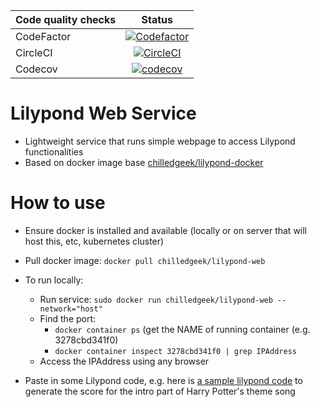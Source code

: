 | Code quality checks  | Status |
| ------------- |:-------------:|
| CodeFactor      |  [![Codefactor](https://www.codefactor.io/repository/github/chilledgeek/lilypond-web/badge?style=plastic)](https://www.codefactor.io/repository/github/chilledgeek/lilypond-web) |
| CircleCI |  [![CircleCI](https://circleci.com/gh/chilledgeek/lilypond-web.svg?style=svg)](https://circleci.com/gh/chilledgeek/lilypond-web)|
| Codecov | [![codecov](https://codecov.io/gh/chilledgeek/lilypond-web/branch/master/graph/badge.svg)](https://codecov.io/gh/chilledgeek/lilypond-web)|

# Lilypond Web Service
- Lightweight service that runs simple webpage to access Lilypond functionalities
- Based on docker image base [chilledgeek/lilypond-docker](https://hub.docker.com/r/chilledgeek/lilypond-docker)

# How to use
- Ensure docker is installed and available (locally or on server that will host this, etc, kubernetes cluster)
- Pull docker image: ```docker pull chilledgeek/lilypond-web```
- To run locally:
  - Run service: ```sudo docker run chilledgeek/lilypond-web --network="host"```
  - Find the port:
    - ```docker container ps``` (get the NAME of running container (e.g. 3278cbd341f0)
    - ```docker container inspect 3278cbd341f0 | grep IPAddress```
  - Access the IPAddress using any browser

- Paste in some Lilypond code, e.g. here is 
[a sample lilypond code](https://github.com/chilledgeek/lilypond-web/blob/master/test/common/harry_potter_intro.ly) 
to generate the score for the intro part of Harry Potter's theme song

